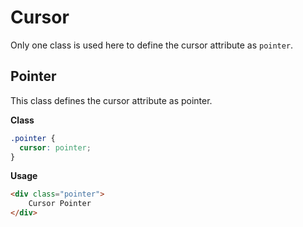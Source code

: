 # Cursor

Only one class is used here to define the cursor attribute as `pointer`.

## Pointer

This class defines the cursor attribute as pointer.

**Class**

```css
.pointer {
  cursor: pointer;
}
```

**Usage**

```html
<div class="pointer">
    Cursor Pointer
</div>
```
